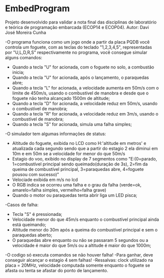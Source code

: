 # EmbedProgram
Projeto desenvolvido para validar a nota final das disciplinas de laboratório e teórica de programação embarcada (ECOP14 e ECOP04).
Autor: Davi José Moreira Cunha

-O programa funciona como um jogo onde a partir da placa PQDB você controla um foguete,
com as teclas do teclado "1,2,3,4,5", representadas por "U,L,D,R,S" respectivamente no programa, você consegue simular alguns comandos:
 * Quando a tecla "U" for acionada, com o foguete no solo, a combustão inicia;
 * Quando a tecla "U" for acionada, após o lançamento, o paraquedas abre;
 * Quando a tecla "L" for acionada, a velocidade aumenta em 50m/s com o limite de 450m/s, usando o combustível de manobra e desde que o foguete não tenha alcançado 1500m de altitude;
 * Quando a tecla "D" for acionada, a velocidade reduz em 50m/s, usando o combustível de manobra;
 * Quando a tecla "R" for acionada, a velocidade reduz em 3m/s, usando o combustível de manobra;
 * Quando a tecla "S" for acionada, simula uma falha simples;
 
-O simulador tem algumas informações de status:
 * Altitude do foguete, exibida no LCD como H:'altitude em metros' e atualizada cada segundo sendo que a partir do estagio 2 ela diminui em 10m e em 50m se a velocidade for menor do que 50m/s
 * Estagio do voo, exibido no display de 7 segmentos como "E:(0=parado, 1=combustível principal sendo queimado(duração de 3s), 2=fim da queima de combustível principal, 3=paraquedas abre, 4=foguete pousou com sucesso)"
 * Velociade exibida em m/s no lcd
 * O RGB indica se ocorreu uma falha e o grau da falha (verde=ok, amarelo=falha simples, vermelho=falha grave)
 * Quando o motor ou paraquedas tenta abrir liga um LED pisca;
 
-Casos de falha:
 * Tecla "S" é pressionada;
 * Velocidade menor do que 45m/s enquanto o combustível principal ainda está queimando;
 * Altitude menor do 30m após a queima do combustível principal e sem o paraquedas aberto;
 * O paraquedas abre enquanto ou não se passaram 5 segundos ou a velocidade é maior do que 5m/s ou a altitude é maior do que 1000m;

-O codigo só executa comandos se não houver falha!
-Para ganhar, deve conseguir alcançar o estagio 4 sem falhas!
-Ressalvas: clock utilizado na placa = 20MHz, velocidade computada somente enquanto o foguete se afasta ou tenta se afastar do ponto de lançamento.
